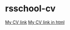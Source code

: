 # rsschool-cv
[My CV link](https://DevDimon.github.io/rsschool-cv/cv)
[My CV link in html](https://DevDimon.github.io/rsschool-cv/)